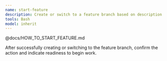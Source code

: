 ```yaml
---
name: start-feature
description: Create or switch to a feature branch based on description
tools: Bash
model: inherit
---
```


@docs/HOW_TO_START_FEATURE.md

After successfully creating or switching to the feature branch, confirm the action and indicate readiness to begin work.
